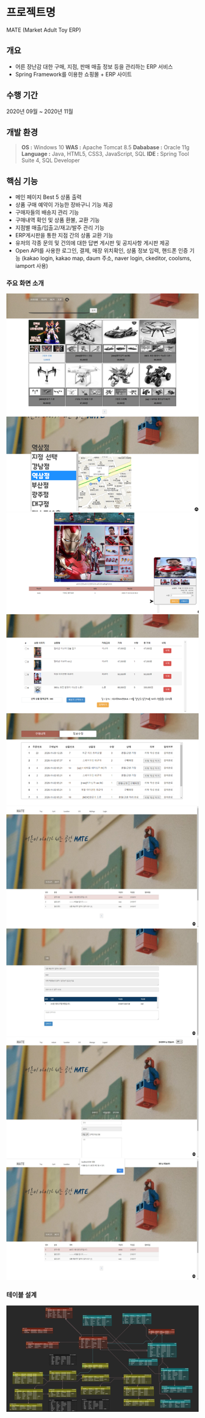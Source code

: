 # 프로젝트명
MATE (Market Adult Toy ERP)

## 개요
- 어른 장난감 대한 구매, 지점, 판매 매출 정보 등을 관리하는 ERP 서비스
- Spring Framework를  이용한  쇼핑몰 + ERP 사이트

## 수행 기간

2020년 09월 ~ 2020년 11월

## 개발 환경

> **OS :** Windows 10
> **WAS :** Apache Tomcat 8.5
> **Dababase :** Oracle 11g
> **Language :** Java, HTML5, CSS3, JavaScript, SQL
> **IDE :** Spring Tool Suite 4, SQL Developer

## 핵심 기능

- 메인 페이지 Best 5 상품 출력
- 상품 구매 예약이 가능한 장바구니 기능 제공
- 구매자들의 배송지 관리 기능
- 구매내역 확인 및 상품 환불, 교환 기능
- 지점별 매출/입출고/재고/발주 관리 기능
- ERP게시판을 통한 지점 간의 상품 교환 기능
- 유저의 각종 문의 및 건의에 대한 답변 게시판 및 공지사항 게시판 제공
- Open API를 사용한 로그인, 결제, 매장 위치확인, 상품 정보 입력, 핸드폰 인증 기능
(kakao login, kakao map, daum 주소, naver login, ckeditor, coolsms, iamport 사용)

### 주요 화면 소개

![캡처](./introduce/main_001.png)
![캡처](./introduce/main_002.png)  
![캡처](./introduce/main_003.png)  
![캡처](./introduce/main_004.png)  
![캡처](./introduce/main_005.png)  
![캡처](./introduce/main_006.png)  
![캡처](./introduce/main_007.png)  
![캡처](./introduce/main_008.png)  
![캡처](./introduce/main_009.png)  

### 테이블 설계
![캡처](./introduce/erd.png)  

